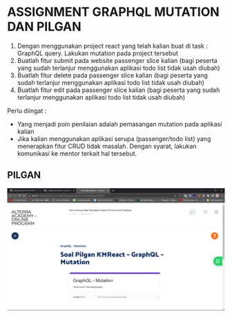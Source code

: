 # ASSIGNMENT GRAPHQL MUTATION DAN PILGAN

1. Dengan menggunakan project react yang telah kalian buat di task : GraphQL query. Lakukan mutation pada project tersebut
2. Buatlah fitur submit pada website passenger slice kalian (bagi peserta yang sudah terlanjur menggunakan aplikasi todo list tidak usah diubah)
3. Buatlah fitur delete pada passenger slice kalian (bagi peserta yang sudah terlanjur menggunakan aplikasi todo list tidak usah diubah)
4. Buatlah fitur edit pada passenger slice kalian (bagi peserta yang sudah terlanjur menggunakan aplikasi todo list tidak usah diubah)

Perlu diingat :

- Yang menjadi poin penilaian adalah pemasangan mutation pada aplikasi kalian
- Jika kalian menggunakan aplikasi serupa (passenger/todo list) yang menerapkan fitur CRUD tidak masalah. Dengan syarat, lakukan komunikasi ke mentor terkait hal tersebut.

## PILGAN

![image](../screenshoots/pilgan%20graphQL%20Mutation.png)

